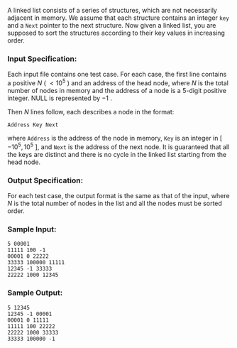 <!-- Title
Linked List Sorting (25)
-->
A linked list consists of a series of structures, which are not necessarily
adjacent in memory. We assume that each structure contains an integer `key`
and a `Next` pointer to the next structure. Now given a linked list, you are
supposed to sort the structures according to their key values in increasing
order.

### Input Specification:

Each input file contains one test case. For each case, the first line contains
a positive $N$ ( $< 10^5$ ) and an address of the head node, where $N$ is the
total number of nodes in memory and the address of a node is a 5-digit
positive integer. NULL is represented by $-1$ .

Then $N$ lines follow, each describes a node in the format:

    
    
    Address Key Next
    

where `Address` is the address of the node in memory, `Key` is an integer in [
$-10^5, 10^5$ ], and `Next` is the address of the next node. It is guaranteed
that all the keys are distinct and there is no cycle in the linked list
starting from the head node.

### Output Specification:

For each test case, the output format is the same as that of the input, where
$N$ is the total number of nodes in the list and all the nodes must be sorted
order.

### Sample Input:

    
    
    5 00001
    11111 100 -1
    00001 0 22222
    33333 100000 11111
    12345 -1 33333
    22222 1000 12345
    

### Sample Output:

    
    
    5 12345
    12345 -1 00001
    00001 0 11111
    11111 100 22222
    22222 1000 33333
    33333 100000 -1
    

